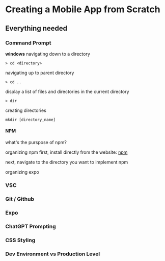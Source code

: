 # Creating a Mobile App from Scratch

## Everything needed

### Command Prompt
**windows**
navigating down to a directory
```
> cd <directory>
```
navigating up to parent directory
```
> cd ..
```
display a list of files and directories in the current directory
```
> dir
```
creating directories
```
mkdir [directory_name]
```
#### NPM
what's the purspose of npm?

organizing npm
first, install directly from the website: [npm](https://nodejs.org/en)

next, navigate to the directory you want to implement npm

organizing expo

### VSC

### Git / Github

### Expo

### ChatGPT Prompting

### CSS Styling

### Dev Environment vs Production Level